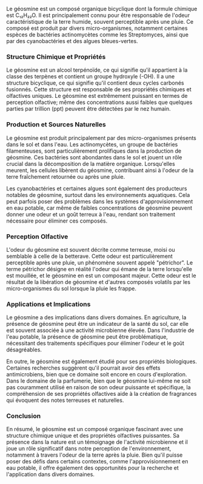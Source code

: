 Le géosmine est un composé organique bicyclique dont la formule chimique est C₁₂H₂₂O. Il est principalement connu pour être responsable de l'odeur caractéristique de la terre humide, souvent perceptible après une pluie. Ce composé est produit par divers micro-organismes, notamment certaines espèces de bactéries actinomycètes comme les Streptomyces, ainsi que par des cyanobactéries et des algues bleues-vertes.

### Structure Chimique et Propriétés

Le géosmine est un alcool terpénoïde, ce qui signifie qu'il appartient à la classe des terpènes et contient un groupe hydroxyle (-OH). Il a une structure bicyclique, ce qui signifie qu'il contient deux cycles carbonés fusionnés. Cette structure est responsable de ses propriétés chimiques et olfactives uniques. Le géosmine est extrêmement puissant en termes de perception olfactive; même des concentrations aussi faibles que quelques parties par trillion (ppt) peuvent être détectées par le nez humain.

### Production et Sources Naturelles

Le géosmine est produit principalement par des micro-organismes présents dans le sol et dans l'eau. Les actinomycètes, un groupe de bactéries filamenteuses, sont particulièrement prolifiques dans la production de géosmine. Ces bactéries sont abondantes dans le sol et jouent un rôle crucial dans la décomposition de la matière organique. Lorsqu'elles meurent, les cellules libèrent du géosmine, contribuant ainsi à l'odeur de la terre fraîchement retournée ou après une pluie.

Les cyanobactéries et certaines algues sont également des producteurs notables de géosmine, surtout dans les environnements aquatiques. Cela peut parfois poser des problèmes dans les systèmes d'approvisionnement en eau potable, car même de faibles concentrations de géosmine peuvent donner une odeur et un goût terreux à l'eau, rendant son traitement nécessaire pour éliminer ces composés.

### Perception Olfactive

L'odeur du géosmine est souvent décrite comme terreuse, moisi ou semblable à celle de la betterave. Cette odeur est particulièrement perceptible après une pluie, un phénomène souvent appelé "pétrichor". Le terme pétrichor désigne en réalité l'odeur qui émane de la terre lorsqu'elle est mouillée, et le géosmine en est un composant majeur. Cette odeur est le résultat de la libération de géosmine et d'autres composés volatils par les micro-organismes du sol lorsque la pluie les frappe.

### Applications et Implications

Le géosmine a des implications dans divers domaines. En agriculture, la présence de géosmine peut être un indicateur de la santé du sol, car elle est souvent associée à une activité microbienne élevée. Dans l'industrie de l'eau potable, la présence de géosmine peut être problématique, nécessitant des traitements spécifiques pour éliminer l'odeur et le goût désagréables.

En outre, le géosmine est également étudié pour ses propriétés biologiques. Certaines recherches suggèrent qu'il pourrait avoir des effets antimicrobiens, bien que ce domaine soit encore en cours d'exploration. Dans le domaine de la parfumerie, bien que le géosmine lui-même ne soit pas couramment utilisé en raison de son odeur puissante et spécifique, la compréhension de ses propriétés olfactives aide à la création de fragrances qui évoquent des notes terreuses et naturelles.

### Conclusion

En résumé, le géosmine est un composé organique fascinant avec une structure chimique unique et des propriétés olfactives puissantes. Sa présence dans la nature est un témoignage de l'activité microbienne et il joue un rôle significatif dans notre perception de l'environnement, notamment à travers l'odeur de la terre après la pluie. Bien qu'il puisse poser des défis dans certains contextes, comme l'approvisionnement en eau potable, il offre également des opportunités pour la recherche et l'application dans divers domaines.